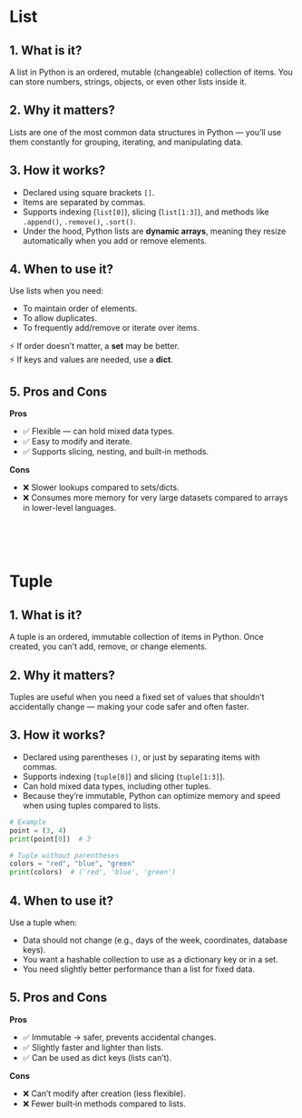 # List 

## 1. What is it?
A list in Python is an ordered, mutable (changeable) collection of items. You can store numbers, strings, objects, or even other lists inside it.

## 2. Why it matters?
Lists are one of the most common data structures in Python — you’ll use them constantly for grouping, iterating, and manipulating data.

## 3. How it works?
- Declared using square brackets `[]`.  
- Items are separated by commas.  
- Supports indexing (`list[0]`), slicing (`list[1:3]`), and methods like `.append()`, `.remove()`, `.sort()`.  
- Under the hood, Python lists are **dynamic arrays**, meaning they resize automatically when you add or remove elements.

## 4. When to use it?
Use lists when you need:
- To maintain order of elements.  
- To allow duplicates.  
- To frequently add/remove or iterate over items.  

⚡ If order doesn’t matter, a **set** may be better.  
⚡ If keys and values are needed, use a **dict**.

## 5. Pros and Cons

**Pros**  
- ✅ Flexible — can hold mixed data types.  
- ✅ Easy to modify and iterate.  
- ✅ Supports slicing, nesting, and built-in methods.  

**Cons**  
- ❌ Slower lookups compared to sets/dicts.  
- ❌ Consumes more memory for very large datasets compared to arrays in lower-level languages.

<br>
<br>
<br>

# Tuple 

## 1. What is it?
A tuple is an ordered, immutable collection of items in Python. Once created, you can’t add, remove, or change elements.

## 2. Why it matters?
Tuples are useful when you need a fixed set of values that shouldn’t accidentally change — making your code safer and often faster.

## 3. How it works?
- Declared using parentheses `()`, or just by separating items with commas.
- Supports indexing (`tuple[0]`) and slicing (`tuple[1:3]`).
- Can hold mixed data types, including other tuples.
- Because they’re immutable, Python can optimize memory and speed when using tuples compared to lists.

```python
# Example
point = (3, 4)
print(point[0])  # 3

# Tuple without parentheses
colors = "red", "blue", "green"
print(colors)  # ('red', 'blue', 'green')
```

## 4. When to use it?
Use a tuple when:
- Data should not change (e.g., days of the week, coordinates, database keys).
- You want a hashable collection to use as a dictionary key or in a set.
- You need slightly better performance than a list for fixed data.

## 5. Pros and Cons

**Pros**  
- ✅ Immutable → safer, prevents accidental changes.  
- ✅ Slightly faster and lighter than lists.  
- ✅ Can be used as dict keys (lists can’t).  

**Cons**  
- ❌ Can’t modify after creation (less flexible).  
- ❌ Fewer built‑in methods compared to lists.
